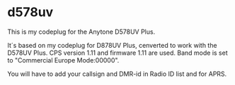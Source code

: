 # d578uv
This is my codeplug for the Anytone D578UV Plus.

It´s based on my codeplug for D878UV Plus, cenverted to work with the D578UV Plus.
CPS version 1.11 and firmware 1.11 are used.
Band mode is set to "Commercial Europe Mode:00000".

You will have to add your callsign and DMR-id in Radio ID list and for APRS.
